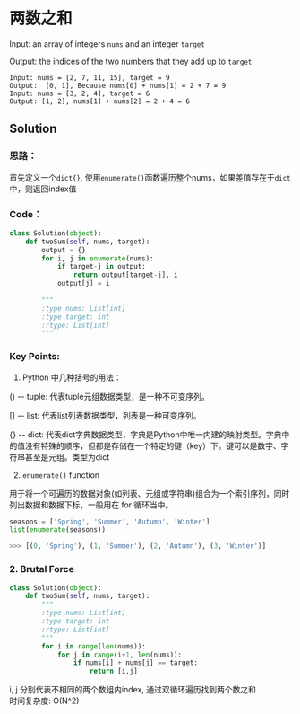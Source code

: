 # 两数之和 

Input: an array of integers ```nums``` and an integer ```target```

Output: the indices of the two numbers that they add up to ```target```

```
Input: nums = [2, 7, 11, 15], target = 9
Output:  [0, 1], Because nums[0] + nums[1] = 2 + 7 = 9 
Input: nums = [3, 2, 4], target = 6
Output: [1, 2], nums[1] + nums[2] = 2 + 4 = 6
```

## Solution 

### 思路：
首先定义一个```dict{}```, 使用```enumerate()```函数遍历整个nums，如果差值存在于```dict```中，则返回index值

### Code： 

```python
class Solution(object):
    def twoSum(self, nums, target):
        output = {}
        for i, j in enumerate(nums):
            if target-j in output:
                return output[target-j], i
            output[j] = i
                    
        """
        :type nums: List[int]
        :type target: int
        :rtype: List[int]
        """
```

### Key Points: 

1. Python 中几种括号的用法：

() -- tuple: 代表tuple元组数据类型，是一种不可变序列。

[] -- list:  代表list列表数据类型，列表是一种可变序列。

{} -- dict:  代表dict字典数据类型，字典是Python中唯一内建的映射类型。字典中的值没有特殊的顺序，但都是存储在一个特定的键（key）下。键可以是数字、字符串甚至是元组。类型为dict

2. ```enumerate()``` function 

用于将一个可遍历的数据对象(如列表、元组或字符串)组合为一个索引序列，同时列出数据和数据下标，一般用在 for 循环当中。

``` python
seasons = ['Spring', 'Summer', 'Autumn', 'Winter']
list(enumerate(seasons))

>>> [(0, 'Spring'), (1, 'Summer'), (2, 'Autumn'), (3, 'Winter')]
``` 


### 2. Brutal Force
```Python 
class Solution(object):
    def twoSum(self, nums, target):
        """
        :type nums: List[int]
        :type target: int
        :rtype: List[int]
        """
        for i in range(len(nums)):
            for j in range(i+1, len(nums)):
                if nums[i] + nums[j] == target:
                    return [i,j]
```
i, j 分别代表不相同的两个数组内index, 通过双循环遍历找到两个数之和   
时间复杂度: O(N^2)


